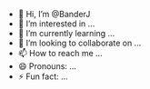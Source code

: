 - 👋 Hi, I’m @BanderJ
- 👀 I’m interested in ...
- 🌱 I’m currently learning ...
- 💞️ I’m looking to collaborate on ...
- 📫 How to reach me ...
- 😄 Pronouns: ...
- ⚡ Fun fact: ...

<!---
BanderJ/BanderJ is a ✨ special ✨ repository because its `README.md` (this file) appears on your GitHub profile.
You can click the Preview link to take a look at your changes.
--->
